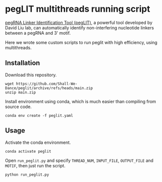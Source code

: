 # pegLIT multithreads running script

[pegRNA Linker Identification Tool (pegLIT)](https://github.com/sshen8/peglit), a powerful tool developed by David Liu lab, can automatically identify non-interfering nucleotide linkers between a pegRNA and 3' motif.

Here we wrote some custom scripts to run peglit with high efficiency, using multithreads.

## Installation

Download this repository.

```
wget https://github.com/Shall-We-Dance/peglit/archive/refs/heads/main.zip
unzip main.zip
```

Install environment using conda, which is much easier than compiling from source code.

```
conda env create -f peglit.yaml
```

## Usage

Activate the conda environment.

```
conda activate peglit
```

Open `run_peglit.py` and specify `THREAD_NUM`, `INPUT_FILE`, `OUTPUT_FILE` and `MOTIF`, then just run the script.

```
python run_peglit.py
```

